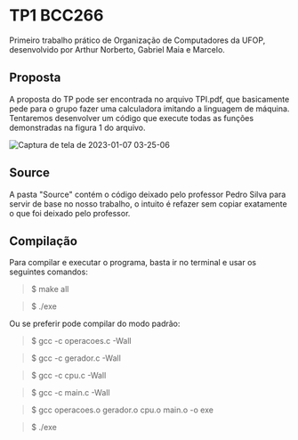 # TP1 BCC266
Primeiro trabalho prático de Organização de Computadores da UFOP, desenvolvido por Arthur Norberto, Gabriel Maia e Marcelo.

## Proposta
A proposta do TP pode ser encontrada no arquivo TPI.pdf, que basicamente pede para o grupo fazer uma calculadora imitando a linguagem de máquina. Tentaremos desenvolver um código que execute todas as funções demonstradas na figura 1 do arquivo.

![Captura de tela de 2023-01-07 03-25-06](https://user-images.githubusercontent.com/111247268/211134547-c7c03e57-ca80-463e-93fc-2f89596d48eb.png)

## Source
A pasta "Source" contém o código deixado pelo professor Pedro Silva para servir de base no nosso trabalho, o intuito é refazer sem copiar exatamente o que foi deixado pelo professor.

## Compilação
Para compilar e executar o programa, basta ir no terminal e usar os seguintes comandos:
> $ make all

> $ ./exe

Ou se preferir pode compilar do modo padrão:
> $ gcc -c operacoes.c -Wall

> $ gcc -c gerador.c -Wall

> $ gcc -c cpu.c -Wall

> $ gcc -c main.c -Wall

> $ gcc operacoes.o gerador.o cpu.o main.o -o exe

> $ ./exe


